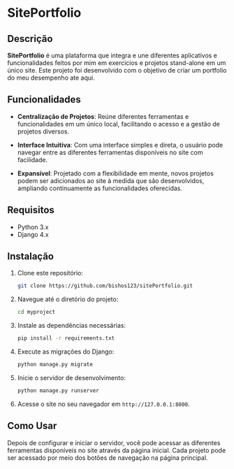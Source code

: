 # SitePortfolio

## Descrição

**SitePortfolio** é uma plataforma que integra e une diferentes aplicativos e funcionalidades feitos por mim em exercicios e projetos stand-alone em um único site. Este projeto foi desenvolvido com o objetivo de criar um portfolio do meu desempenho ate aqui.

## Funcionalidades

- **Centralização de Projetos**: Reúne diferentes ferramentas e funcionalidades em um único local, facilitando o acesso e a gestão de projetos diversos.
  
- **Interface Intuitiva**: Com uma interface simples e direta, o usuário pode navegar entre as diferentes ferramentas disponíveis no site com facilidade.

- **Expansível**: Projetado com a flexibilidade em mente, novos projetos podem ser adicionados ao site à medida que são desenvolvidos, ampliando continuamente as funcionalidades oferecidas.

## Requisitos

- Python 3.x
- Django 4.x

## Instalação

1. Clone este repositório:
    ```bash
    git clone https://github.com/bishos123/sitePortfolio.git
    ```
2. Navegue até o diretório do projeto:
    ```bash
    cd myproject
    ```
3. Instale as dependências necessárias:
    ```bash
    pip install -r requirements.txt
    ```
4. Execute as migrações do Django:
    ```bash
    python manage.py migrate
    ```
5. Inicie o servidor de desenvolvimento:
    ```bash
    python manage.py runserver
    ```
6. Acesse o site no seu navegador em `http://127.0.0.1:8000`.

## Como Usar

Depois de configurar e iniciar o servidor, você pode acessar as diferentes ferramentas disponíveis no site através da página inicial. Cada projeto pode ser acessado por meio dos botões de navegação na página principal.
